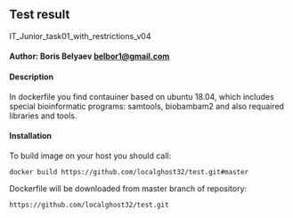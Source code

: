 ## Test result
IT_Junior_task01_with_restrictions_v04

#### Author: Boris Belyaev belbor1@gmail.com

#### Description
In dockerfile you find contauiner based on ubuntu 18.04, which includes speсial  bioinformatic programs: 
samtools, biobambam2 and also requaired libraries and tools.

#### Installation
To build image on your host you should call: 
    
    docker build https://github.com/localghost32/test.git#master 
   
Dockerfile will be downloaded from master branch of repository:    
    
    https://github.com/localghost32/test.git
